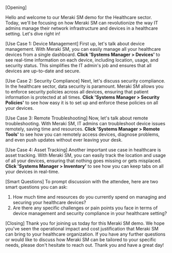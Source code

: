 [Opening]

Hello and welcome to our Meraki SM demo for the Healthcare sector. Today, we'll be focusing on how Meraki SM can revolutionize the way IT admins manage their network infrastructure and devices in a healthcare setting. Let's dive right in!

[Use Case 1: Device Management]
First up, let's talk about device management. With Meraki SM, you can easily manage all your healthcare devices from a single dashboard. **Click 'Systems Manager > Devices'** to see real-time information on each device, including location, usage, and security status. This simplifies the IT admin's job and ensures that all devices are up-to-date and secure.

[Use Case 2: Security Compliance]
Next, let's discuss security compliance. In the healthcare sector, data security is paramount. Meraki SM allows you to enforce security policies across all devices, ensuring that patient information is protected at all times. **Click 'Systems Manager > Security Policies'** to see how easy it is to set up and enforce these policies on all your devices.

[Use Case 3: Remote Troubleshooting]
Now, let's talk about remote troubleshooting. With Meraki SM, IT admins can troubleshoot device issues remotely, saving time and resources. **Click 'Systems Manager > Remote Tools'** to see how you can remotely access devices, diagnose problems, and even push updates without ever leaving your desk.

[Use Case 4: Asset Tracking]
Another important use case in healthcare is asset tracking. With Meraki SM, you can easily track the location and usage of all your devices, ensuring that nothing goes missing or gets misplaced. **Click 'Systems Manager > Inventory'** to see how you can keep tabs on all your devices in real-time.

[Smart Questions]
To prompt discussion with the attendee, here are two smart questions you can ask:
1. How much time and resources do you currently spend on managing and securing your healthcare devices?
2. Are there any specific challenges or pain points you face in terms of device management and security compliance in your healthcare setting?

[Closing]
Thank you for joining us today for this Meraki SM demo. We hope you've seen the operational impact and cost justification that Meraki SM can bring to your healthcare organization. If you have any further questions or would like to discuss how Meraki SM can be tailored to your specific needs, please don't hesitate to reach out. Thank you and have a great day!